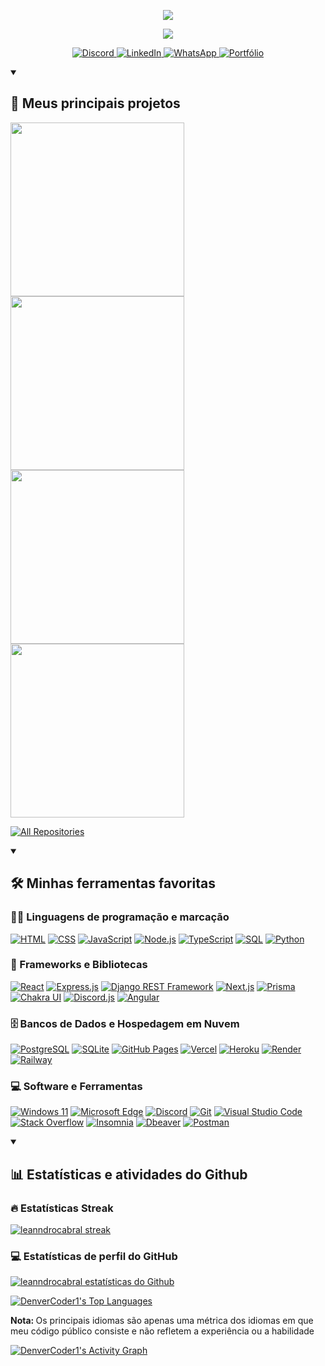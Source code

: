 <p align="center">
  <a href="https://git.io/typing-svg"><img src="https://readme-typing-svg.demolab.com?font=Cascadia+Mono&size=24&duration=1&pause=1000&color=FF6188&center=true&vCenter=true&repeat=false&width=435&lines=Leandro+Louren%C3%A7o"/></a>
</p>

<p align="center">
  <a href="https://git.io/typing-svg"><img src="https://readme-typing-svg.demolab.com?font=Cascadia+Mono&pause=1000&color=FF6188&center=true&vCenter=true&width=435&lines=Desenvolvedor+Full+Stack+J%C3%BAnior"/></a>
</p>

<p align="center">
  <a href="https://discordapp.com/users/1092588215564763219">
    <img alt="Discord" title="Me adicione no Discord" src="https://custom-icon-badges.demolab.com/badge/-Discord-5865F2?style=for-the-badge&logo=discord&logoColor=white"/>
  </a>
  <a href="https://www.linkedin.com/in/leanndrocabral/">
    <img alt="LinkedIn" title="Meu perfil do LinkedIn" src="https://custom-icon-badges.demolab.com/badge/-Linkedin-0077B5?style=for-the-badge&logo=linkedin&logoColor=white"/>
  </a> 
  <a href="https://api.whatsapp.com/send/?phone=5512936181507">
    <img alt="WhatsApp" title="Meu Whatsapp" src="https://custom-icon-badges.demolab.com/badge/-Whatsapp-25D366?style=for-the-badge&logo=whatsapp&logoColor=white"/>
  </a> 
   <a href="https://leanndrocabral.vercel.app/">
    <img alt="Portfólio" title="Meu Portfólio" src="https://custom-icon-badges.demolab.com/badge/-Portfolio-2C2C6C?style=for-the-badge&logo=link&logoColor=white"/>
  </a> 
</p>

<details open> 
  <summary><h2>📘 Meus principais projetos</h2></summary>

  <p align="left">
    <a href="https://github.com/leanndrocabral/lista-de-contatos"><img width="278" src="https://github-readme-stats.vercel.app/api/pin/?username=leanndrocabral&repo=lista-de-contatos&theme=monokai&hide_border=true">
    </a>
    <a href="https://github.com/leanndrocabral/shinmon-bot"><img width="278" src="https://github-readme-stats.vercel.app/api/pin/?username=leanndrocabral&repo=shinmon-bot&theme=monokai&hide_border=true">
    </a>
    <a href="https://github.com/leanndrocabral/spotify-in-angular"><img width="278" src="https://github-readme-stats.vercel.app/api/pin/?username=leanndrocabral&repo=spotify-in-angular&theme=monokai&hide_border=true">
    </a>
    <a href="https://github.com/leanndrocabral/react-kenzie-hub"><img width="278" src="https://github-readme-stats.vercel.app/api/pin/?username=leanndrocabral&repo=react-kenzie-hub&theme=monokai&hide_border=true">
    </a>
  </p>

  <a href="https://github.com/leanndrocabral?tab=repositories&sort=stargazers"><img alt="All Repositories" title="All Repositories" src="https://custom-icon-badges.demolab.com/badge/-Clique aqui para todos os repositórios-1F222E?style=for-the-badge&logoColor=white&logo=repo"/></a>
</details>

<details open> 
  <summary><h2>🛠️ Minhas ferramentas favoritas</h2></summary>
  <!-- Some badges are from https://github.com/Ileriayo/markdown-badges -->

  <h3>👨‍💻 Linguagens de programação e marcação</h3>

  <p>
      <a href="#"><img alt="HTML" src="https://img.shields.io/badge/HTML-F06529.svg?logo=html5&logoColor=white"></a>
      <a href="#"><img alt="CSS" src="https://img.shields.io/badge/CSS-2965F1.svg?logo=css3&logoColor=white"></a>
      <a href="#"><img alt="JavaScript" src="https://img.shields.io/badge/JavaScript-F0DB4F.svg?logo=javascript&logoColor=black"></a>
      <a href="#"><img alt="Node.js" src="https://img.shields.io/badge/Node.js-68A063.svg?logo=node.js&logoColor=white"></a>
      <a href="#"><img alt="TypeScript" src="https://img.shields.io/badge/TypeScript-007ACC.svg?logo=typescript&logoColor=white"></a>
      <a href="#"><img alt="SQL" src="https://custom-icon-badges.demolab.com/badge/SQL-025E8C.svg?logo=database&logoColor=white"></a>
      <a href="#"><img alt="Python" src="https://img.shields.io/badge/Python-306998.svg?logo=python&logoColor=white"></a>
  </p>

  <h3>🧰 Frameworks e Bibliotecas</h3>

  <p>
      <a href="#"><img alt="React" src="https://img.shields.io/badge/React-16181D.svg?logo=react&logoColor=%2361DAFB"></a>
      <a href="#"><img alt="Express.js" src="https://img.shields.io/badge/Express.js-FFFFFF.svg?logo=express&logoColor=black"></a>
      <a href="#"><img alt="Django REST Framework" src="https://img.shields.io/badge/Djago REST Framework-A30000.svg?logo=django&logoColor=white"></a>
      <a href="#"><img alt="Next.js" src="https://custom-icon-badges.demolab.com/badge/Next.js-000000.svg?logo=next.js"></a>
      <a href="#"><img alt="Prisma" src="https://img.shields.io/badge/Prisma-1A202C.svg?logo=prisma&logoColor=white"></a>
      <a href="#"><img alt="Chakra UI" src="https://custom-icon-badges.demolab.com/badge/Chakra UI-38B2AC.svg?logo=chakraui&logoColor=white"></a>
      <a href="#"><img alt="Discord.js" src="https://custom-icon-badges.demolab.com/badge/Discord.js-5865F2.svg?logo=djs"></a>
      <a href="#"><img alt="Angular" src="https://custom-icon-badges.demolab.com/badge/Angular-DD1B16.svg?logo=angular"></a>
  </p>

  <h3>🗄️ Bancos de Dados e Hospedagem em Nuvem</h3>

  <p> 
      <a href="#"><img alt="PostgreSQL" src ="https://img.shields.io/badge/PostgreSQL-336791.svg?logo=postgresql&logoColor=white"></a>
      <a href="#"><img alt="SQLite" src ="https://img.shields.io/badge/SQLite-044A64.svg?logo=sqlite&logoColor=white"></a>
      <a href="#"><img alt="GitHub Pages" src="https://img.shields.io/badge/GitHub%20Pages-222222.svg?logo=github&logoColor=white"></a>
      <a href="#"><img alt="Vercel" src="https://img.shields.io/badge/Vercel-000000.svg?logo=vercel&logoColor=white"></a>
      <a href="#"><img alt="Heroku" src="https://img.shields.io/badge/Heroku-3B2F63.svg?logo=heroku&logoColor=white"></a>
      <a href="#"><img alt="Render" src="https://img.shields.io/badge/Render-5AEDC5.svg?logo=render&logoColor=white"></a>
      <a href="#"><img alt="Railway" src="https://img.shields.io/badge/Render-853BCE.svg?logo=railway&logoColor=white"></a>
  </p>

  <h3>💻 Software e Ferramentas</h3>

  <p>
      <a href="#"><img alt="Windows 11" src="https://img.shields.io/badge/Windows 11-0067B8.svg?logo=windows-11&logoColor=white"></a>
      <a href="#"><img alt="Microsoft Edge" src="https://img.shields.io/badge/-Microsft Edge-057FD7?logo=microsoft-edge&logoColor=white"></a>
      <a href="#"><img alt="Discord" src="https://img.shields.io/badge/-Discord-5865F2.svg?logo=discord&logoColor=white"></a>
      <a href="#"><img alt="Git" src="https://img.shields.io/badge/Git-F14E32.svg?logo=git&logoColor=white"></a>
      <a href="#"><img alt="Visual Studio Code" src="https://img.shields.io/badge/Visual%20Studio%20Code-0066B8.svg?logo=visual-studio-code&logoColor=white"></a>
      <a href="#"><img alt="Stack Overflow" src="https://img.shields.io/badge/-Stack%20Overflow-F2740D?logo=stack-overflow&logoColor=white"></a>
      <a href="#"><img alt="Insomnia" src="https://img.shields.io/badge/Insomnia-4000BF?logo=insomnia&logoColor=white"></a>
      <a href="#"><img alt="Dbeaver" src="https://custom-icon-badges.demolab.com/badge/-Dbeaver-372D29?logo=dbeaver-mono&logoColor=white"></a>
      <a href="#"><img alt="Postman" src="https://img.shields.io/badge/Postman-FF6C37?logo=postman&logoColor=white"></a>
  </p>
</details>

<details open> 
  <summary><h2>📊 Estatísticas e atividades do Github</h2></summary>

  <h3>🔥 Estatísticas Streak</h3>

  <p>
    <a href="#">
      <img alt="leanndrocabral streak" src="https://streak-stats.demolab.com/?user=leanndrocabral&theme=monokai&hide_border=true"/>
    </a>
  </p>

  <h3>💻 Estatísticas de perfil do GitHub</h3>

  <a href="#"><img alt="leanndrocabral estatísticas do Github" src="https://github-readme-stats.vercel.app/api/?username=leanndrocabral&show_icons=true&include_all_commits=true&count_private=true&theme=monokai&hide_border=true"/></a>

  <a href="#"><img alt="DenverCoder1's Top Languages" src="https://github-readme-stats.vercel.app/api/top-langs/?username=leanndrocabral&layout=compact&theme=monokai&hide_border=true" /></a>
  <br/>

  <b>Nota: </b>Os principais idiomas são apenas uma métrica dos idiomas em que meu código público consiste e não refletem a experiência ou a habilidade

  <a href="https://github.com/ashutosh00710/github-readme-activity-graph"><img alt="DenverCoder1's Activity Graph" src="https://github-readme-activity-graph.cyclic.app/graph/?username=leanndrocabral&theme=monokai&hide_border=true" /></a>

</details>

